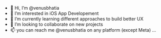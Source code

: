 - 👋 Hi, I’m @venusbhatia
- 👀 I’m interested in iOS App Developement
- 🌱 I’m currently learning different approaches to build better UX
- 💞️ I’m looking to collaborate on new projects
- 📫 you can reach me @venusbhatia on any platform (except Meta) ...

<!---
venusbhatia/venusbhatia is a ✨ special ✨ repository because its `README.md` (this file) appears on your GitHub profile.
You can click the Preview link to take a look at your changes.
--->
